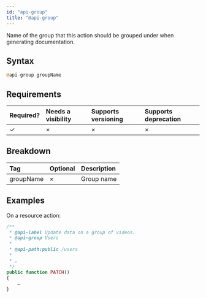 ```yaml
---
id: "api-group"
title: "@api-group"
---
```


Name of the group that this action should be grouped under when generating documentation.

## Syntax
```php
@api-group groupName
```

## Requirements

| Required? | Needs a visibility | Supports versioning | Supports deprecation |
| :--- | :--- | :--- | :--- |
| ✓ | × | × | × |

## Breakdown

| Tag | Optional | Description |
| :--- | :--- | :--- |
| groupName | × | Group name |

## Examples
On a resource action:

```php
/**
 * @api-label Update data on a group of videos.
 * @api-group Users
 *
 * @api-path:public /users
 *
 * …
 */
public function PATCH()
{
    …
}
```
